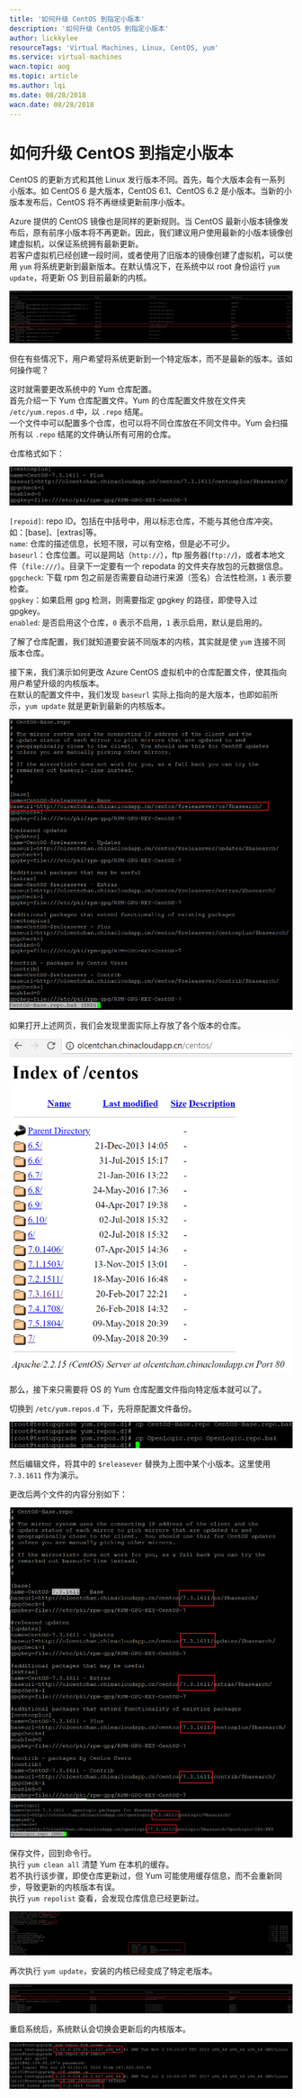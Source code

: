 ```yaml
---
title: '如何升级 CentOS 到指定小版本'
description: '如何升级 CentOS 到指定小版本'
author: lickkylee
resourceTags: 'Virtual Machines, Linux, CentOS, yum'
ms.service: virtual-machines
wacn.topic: aog
ms.topic: article
ms.author: lqi
ms.date: 08/28/2018
wacn.date: 08/28/2018
---
```


# 如何升级 CentOS 到指定小版本

CentOS 的更新方式和其他 Linux 发行版本不同。首先，每个大版本会有一系列小版本。如 CentOS 6 是大版本，CentOS 6.1、CentOS 6.2 是小版本。当新的小版本发布后，CentOS 将不再继续更新前序小版本。

Azure 提供的 CentOS 镜像也是同样的更新规则。当 CentOS 最新小版本镜像发布后，原有前序小版本将不再更新。因此，我们建议用户使用最新的小版本镜像创建虚拟机，以保证系统拥有最新更新。<br>
若客户虚拟机已经创建一段时间，或者使用了旧版本的镜像创建了虚拟机，可以使用 `yum` 将系统更新到最新版本。在默认情况下，在系统中以 root 身份运行 `yum update`，将更新 OS 到目前最新的内核。

![01](media/aog-virtual-machines-linux-centos-howto-upgrade-to-specified-minor-version/01.png)

但在有些情况下，用户希望将系统更新到一个特定版本，而不是最新的版本。该如何操作呢？

这时就需要更改系统中的 Yum 仓库配置。<br>
首先介绍一下 Yum 仓库配置文件。Yum 的仓库配置文件放在文件夹 `/etc/yum.repos.d` 中，以 `.repo` 结尾。<br>
一个文件中可以配置多个仓库，也可以将不同仓库放在不同文件中。Yum 会扫描所有以 `.repo` 结尾的文件确认所有可用的仓库。

仓库格式如下：

![02](media/aog-virtual-machines-linux-centos-howto-upgrade-to-specified-minor-version/02.png)

`[repoid]`: repo ID。包括在中括号中，用以标志仓库，不能与其他仓库冲突。如：[base]、[extras]等。<br>
`name`: 仓库的描述信息，长短不限，可以有空格，但是必不可少。<br>
`baseurl`：仓库位置。可以是网站（`http://`），ftp 服务器(`ftp://`)，或者本地文件（`file:///`）。目录下一定要有一个 repodata 的文件夹存放包的元数据信息。<br>
`gpgcheck`: 下载 rpm 包之前是否需要自动进行来源（签名）合法性检测，`1` 表示要检查。<br>
`gpgkey`：如果启用 gpg 检测，则需要指定 gpgkey 的路径，即使导入过 gpgkey。<br>
`enabled`: 是否启用这个仓库，`0` 表示不启用，`1` 表示启用，默认是启用的。<br>

了解了仓库配置，我们就知道要安装不同版本的内核，其实就是使 `yum` 连接不同版本仓库。<br>

接下来，我们演示如何更改 Azure CentOS 虚拟机中的仓库配置文件，使其指向用户希望升级的内核版本。<br>
在默认的配置文件中，我们发现 `baseurl` 实际上指向的是大版本，也即如前所示，`yum update` 就是更新到最新的内核版本。

![03](media/aog-virtual-machines-linux-centos-howto-upgrade-to-specified-minor-version/03.png)

如果打开上述网页，我们会发现里面实际上存放了各个版本的仓库。

![04](media/aog-virtual-machines-linux-centos-howto-upgrade-to-specified-minor-version/04.png)

那么，接下来只需要将 OS 的 Yum 仓库配置文件指向特定版本就可以了。

切换到 `/etc/yum.repos.d` 下，先将原配置文件备份。

![05](media/aog-virtual-machines-linux-centos-howto-upgrade-to-specified-minor-version/05.png)

然后编辑文件，将其中的 `$releasever` 替换为上图中某个小版本。这里使用 `7.3.1611` 作为演示。

更改后两个文件的内容分别如下：

![06](media/aog-virtual-machines-linux-centos-howto-upgrade-to-specified-minor-version/06.png)
![07](media/aog-virtual-machines-linux-centos-howto-upgrade-to-specified-minor-version/07.png)

保存文件，回到命令行。<br>
执行 `yum clean all` 清楚 Yum 在本机的缓存。<br>
若不执行该步骤，即使仓库更新过，但 Yum 可能使用缓存信息，而不会重新同步，导致更新的内核版本有误。<br>
执行 `yum repolist` 查看，会发现仓库信息已经更新过。

![08](media/aog-virtual-machines-linux-centos-howto-upgrade-to-specified-minor-version/08.png)

再次执行 `yum update`，安装的内核已经变成了特定老版本。

![09](media/aog-virtual-machines-linux-centos-howto-upgrade-to-specified-minor-version/09.png)

重启系统后，系统默认会切换会更新后的内核版本。

![10](media/aog-virtual-machines-linux-centos-howto-upgrade-to-specified-minor-version/10.png)